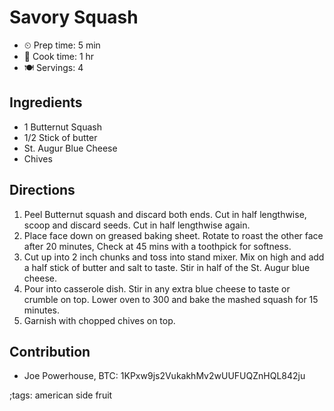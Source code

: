 # Savory Squash

- ⏲ Prep time: 5 min
- 🍳 Cook time: 1 hr
- 🍽 Servings: 4

## Ingredients

- 1 Butternut Squash
- 1/2 Stick of butter
- St. Augur Blue Cheese
- Chives

## Directions

1. Peel Butternut squash and discard both ends. Cut in half lengthwise, scoop and discard seeds. Cut in half lengthwise again.
2. Place face down on greased baking sheet. Rotate to roast the other face after 20 minutes, Check at 45 mins with a toothpick for softness.
3. Cut up into 2 inch chunks and toss into stand mixer. Mix on high and add a half stick of butter and salt to taste. Stir in half of the St. Augur blue cheese.
4. Pour into casserole dish. Stir in any extra blue cheese to taste or crumble on top. Lower oven to 300 and bake the mashed squash for 15 minutes.
5. Garnish with chopped chives on top.

## Contribution

- Joe Powerhouse, BTC: 1KPxw9js2VukakhMv2wUUFUQZnHQL842ju

;tags: american side fruit
